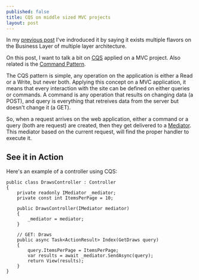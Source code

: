 ```yaml
---
published: false
title: CQS on middle sized MVC projects
layout: post
---
```


In my [previous post](http://www.kspace.pt/posts/a-severe-case-of-servicitis/) I've indroduced it by saying it exists multiple flavors on the Business Layer of multiple layer architecture.

On this post, I want to talk a bit on [CQS](https://en.wikipedia.org/wiki/Command%E2%80%93query_separation) applied on a MVC project. Also related is the [Command Pattern](https://en.wikipedia.org/wiki/Command_pattern).

The CQS pattern is simple, any operation on the application is either a Read or a Write, but never both. Applying this concept on a MVC application, it means that every interaction with the site can be defined on either queries or commands. A command is any operation that results on changing data (a POST), and query is everything that retreives data from the server but doesn't change it (a GET).

So, when a request arrives on the web application, either a command or a query (both are request) are created, then they get delivered to a [Mediator](https://en.wikipedia.org/wiki/Mediator_pattern). This mediator based on the current request, will find the proper handler to execute it.

## See it in Action

Here's an example of a controller using CQS:

    public class DrawsController : Controller
    {
        private readonly IMediator _mediator;
        private const int ItemsPerPage = 10;

        public DrawsController(IMediator mediator)
        {
            _mediator = mediator;
        }

        // GET: Draws
        public async Task<ActionResult> Index(GetDraws query)
        {
            query.ItemsPerPage = ItemsPerPage;
            var results = await _mediator.SendAsync(query);
            return View(results);
        }
    }



